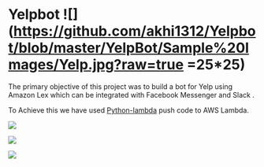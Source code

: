 # Yelpbot ![](https://github.com/akhi1312/Yelpbot/blob/master/YelpBot/Sample%20Images/Yelp.jpg?raw=true =25*25)


The primary objective of this project was to build a bot for Yelp using Amazon Lex which can be integrated with Facebook Messenger and Slack .

To Achieve this we have used [Python-lambda](https://github.com/nficano/python-lambda) push code to AWS Lambda.

![](https://github.com/akhi1312/Yelpbot/blob/master/YelpBot/Sample%20Images/Snap1.png)


![](https://github.com/akhi1312/Yelpbot/blob/master/YelpBot/Sample%20Images/Snap2.png)


![](https://github.com/akhi1312/Yelpbot/blob/master/YelpBot/Sample%20Images/Snap3.png)

